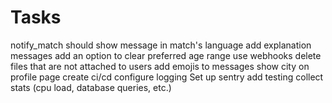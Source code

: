 # Tasks

notify_match should show message in match's language
add explanation messages
add an option to clear preferred age range
use webhooks
delete files that are not attached to users
add emojis to messages
show city on profile page
create ci/cd
configure logging
Set up sentry
add testing
collect stats (cpu load, database queries, etc.)
